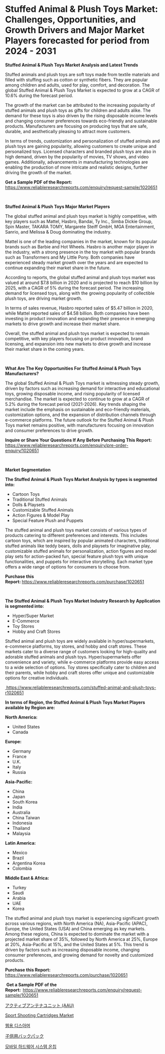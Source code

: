 <p><h1>Stuffed Animal & Plush Toys Market: Challenges, Opportunities, and Growth Drivers and Major Market Players forecasted for period from 2024 - 2031</h1></p><p><strong>Stuffed Animal & Plush Toys Market Analysis and Latest Trends</strong></p>
<p><p>Stuffed animals and plush toys are soft toys made from textile materials and filled with stuffing such as cotton or synthetic fibers. They are popular among children and adults, used for play, comfort, and decoration. The global Stuffed Animal & Plush Toys Market is expected to grow at a CAGR of 10.6% during the forecast period.</p><p>The growth of the market can be attributed to the increasing popularity of stuffed animals and plush toys as gifts for children and adults alike. The demand for these toys is also driven by the rising disposable income levels and changing consumer preferences towards eco-friendly and sustainable products. Manufacturers are focusing on producing toys that are safe, durable, and aesthetically pleasing to attract more customers.</p><p>In terms of trends, customization and personalization of stuffed animals and plush toys are gaining popularity, allowing customers to create unique and personalized toys. Licensed characters and branded plush toys are also in high demand, driven by the popularity of movies, TV shows, and video games. Additionally, advancements in manufacturing technologies are enabling the production of more intricate and realistic designs, further driving the growth of the market.</p></p>
<p><strong>Get a Sample PDF of the Report:&nbsp;</strong> <a href="https://www.reliableresearchreports.com/enquiry/request-sample/1020651">https://www.reliableresearchreports.com/enquiry/request-sample/1020651</a></p>
<p>&nbsp;</p>
<p><strong>Stuffed Animal & Plush Toys Major Market Players</strong></p>
<p><p>The global stuffed animal and plush toys market is highly competitive, with key players such as Mattel, Hasbro, Bandai, Ty Inc., Simba Dickie Group, Spin Master, TAKARA TOMY, Margarete Steiff GmbH, MGA Entertainment, Sanrio, and Melissa & Doug dominating the industry.</p><p>Mattel is one of the leading companies in the market, known for its popular brands such as Barbie and Hot Wheels. Hasbro is another major player in the industry, with a strong presence in the toy market with popular brands such as Transformers and My Little Pony. Both companies have experienced steady market growth over the years and are expected to continue expanding their market share in the future.</p><p>According to reports, the global stuffed animal and plush toys market was valued at around $7.8 billion in 2020 and is projected to reach $10 billion by 2025, with a CAGR of 5% during the forecast period. The increasing demand for licensed toys, along with the growing popularity of collectible plush toys, are driving market growth.</p><p>In terms of sales revenue, Hasbro reported sales of $5.47 billion in 2020, while Mattel reported sales of $4.58 billion. Both companies have been investing in product innovation and expanding their presence in emerging markets to drive growth and increase their market share.</p><p>Overall, the stuffed animal and plush toys market is expected to remain competitive, with key players focusing on product innovation, brand licensing, and expansion into new markets to drive growth and increase their market share in the coming years.</p></p>
<p>&nbsp;</p>
<p><strong>What Are The Key Opportunities For Stuffed Animal & Plush Toys Manufacturers?</strong></p>
<p><p>The global Stuffed Animal & Plush Toys market is witnessing steady growth, driven by factors such as increasing demand for interactive and educational toys, growing disposable income, and rising popularity of licensed merchandise. The market is expected to continue to grow at a CAGR of 5.2% during the forecast period (2021-2026). Key trends shaping the market include the emphasis on sustainable and eco-friendly materials, customization options, and the expansion of distribution channels through e-commerce platforms. The future outlook for the Stuffed Animal & Plush Toys market remains positive, with manufacturers focusing on innovation and consumer preferences to drive growth.</p></p>
<p><strong>Inquire or Share Your Questions If Any Before Purchasing This Report:</strong> <a href="https://www.reliableresearchreports.com/enquiry/pre-order-enquiry/1020651">https://www.reliableresearchreports.com/enquiry/pre-order-enquiry/1020651</a></p>
<p>&nbsp;</p>
<p><strong>Market Segmentation</strong></p>
<p><strong>The Stuffed Animal & Plush Toys Market Analysis by types is segmented into:</strong></p>
<p><ul><li>Cartoon Toys</li><li>Traditional Stuffed Animals</li><li>Dolls & Playsets</li><li>Customizable Stuffed Animals</li><li>Action Figures & Model Play</li><li>Special Feature Plush and Puppets</li></ul></p>
<p><p>The stuffed animal and plush toys market consists of various types of products catering to different preferences and interests. This includes cartoon toys, which are inspired by popular animated characters, traditional stuffed animals like teddy bears, dolls and playsets for imaginative play, customizable stuffed animals for personalization, action figures and model play sets for action-packed fun, special feature plush toys with unique functionalities, and puppets for interactive storytelling. Each market type offers a wide range of options for consumers to choose from.</p></p>
<p><strong>Purchase this Report:&nbsp;</strong><a href="https://www.reliableresearchreports.com/purchase/1020651">https://www.reliableresearchreports.com/purchase/1020651</a></p>
<p>&nbsp;</p>
<p><strong>The Stuffed Animal & Plush Toys Market Industry Research by Application is segmented into:</strong></p>
<p><ul><li>Hyper/Super Market</li><li>E-Commerce</li><li>Toy Stores</li><li>Hobby and Craft Stores</li></ul></p>
<p><p>Stuffed animal and plush toys are widely available in hyper/supermarkets, e-commerce platforms, toy stores, and hobby and craft stores. These markets cater to a diverse range of customers looking for high-quality and adorable stuffed animals and plush toys. Hyper/supermarkets offer convenience and variety, while e-commerce platforms provide easy access to a wide selection of options. Toy stores specifically cater to children and their parents, while hobby and craft stores offer unique and customizable options for creative individuals.</p></p>
<p><a href="https://www.reliableresearchreports.com/stuffed-animal-and-plush-toys-r1020651">&nbsp;https://www.reliableresearchreports.com/stuffed-animal-and-plush-toys-r1020651</a></p>
<p><strong>In terms of Region, the Stuffed Animal & Plush Toys Market Players available by Region are:</strong></p>
<p>
    <p> <strong> North America: </strong>
        <ul>
            <li>United States</li>
            <li>Canada</li>
        </ul>
        </p> 
    <p> <strong> Europe: </strong>
        <ul>
            <li>Germany</li>
            <li>France</li>
            <li>U.K.</li>
            <li>Italy</li>
            <li>Russia</li>
        </ul>
        </p> 
    <p> <strong> Asia-Pacific: </strong>
        <ul>
            <li>China</li>
            <li>Japan</li>
            <li>South Korea</li>
            <li>India</li>
            <li>Australia</li>
            <li>China Taiwan</li>
            <li>Indonesia</li>
            <li>Thailand</li>
            <li>Malaysia</li>
        </ul>
        </p> 
    <p> <strong> Latin America: </strong>
        <ul>
            <li>Mexico</li>
            <li>Brazil</li>
            <li>Argentina Korea</li>
            <li>Colombia</li>
        </ul>
        </p> 
    <p> <strong> Middle East & Africa: </strong>
        <ul>
            <li>Turkey</li>
            <li>Saudi</li>
            <li>Arabia</li>
            <li>UAE</li>
            <li>Korea</li>
        </ul>
    </p>
    </p>
<p><p>The stuffed animal and plush toys market is experiencing significant growth across various regions, with North America (NA), Asia-Pacific (APAC), Europe, the United States (USA) and China emerging as key markets. Among these regions, China is expected to dominate the market with a projected market share of 35%, followed by North America at 25%, Europe at 20%, Asia-Pacific at 15%, and the United States at 5%. This trend is driven by factors such as increasing disposable income, changing consumer preferences, and growing demand for novelty and customized products.</p></p>
<p><strong>Purchase this Report: </strong><a href="https://www.reliableresearchreports.com/purchase/1020651">https://www.reliableresearchreports.com/purchase/1020651</a></p>
<p>&nbsp;<strong>Get a Sample PDF of the Report:&nbsp;&nbsp;</strong><a href="https://www.reliableresearchreports.com/enquiry/request-sample/1020651">https://www.reliableresearchreports.com/enquiry/request-sample/1020651</a></p>
<p><strong></strong></p>
<p><p><a href="https://github.com/HershelKris/Market-Research-Report-List-1/blob/main/345737987811.md">アクティブアンテナユニット (AAU)</a></p><p><a href="https://github.com/gladysalidde/Market-Research-Report-List-1/blob/main/sport-shooting-cartridges-market.md">Sport Shooting Cartridges Market</a></p><p><a href="https://medium.com/@gladycecarter2022/%EB%94%94%EC%8A%A4-%EC%95%84%EB%A8%B8-%EC%9B%B9-%EB%A7%88%EC%BC%93-%EC%82%AC%EC%9D%B4%EC%A6%88%EB%8A%94-%EA%B8%80%EB%A1%9C%EB%B2%8C-%EC%82%B0%EC%97%85%EC%97%90%EC%84%9C-%EA%B0%80%EC%9E%A5-%EC%A2%8B%EC%9D%80-%EB%A7%88%EC%BC%80%ED%8C%85-%EC%B1%84%EB%84%90%EC%9D%84-%EB%B3%B4%EC%97%AC%EC%A4%8D%EB%8B%88%EB%8B%A4-1ec918ddd0ab">웹용 디스아머</a></p><p><a href="https://github.com/CarlieShields/Market-Research-Report-List-1/blob/main/216650287810.md">子供用バックパック</a></p><p><a href="https://github.com/apple8975768/Market-Research-Report-List-1/blob/main/473823380719.md">모바일 하드웨어 시스템 온칩</a></p></p>